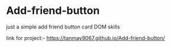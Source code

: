 # Add-friend-button
just a simple add friend button card DOM skills

link for project:-
https://tanmay9067.github.io/Add-friend-button/
